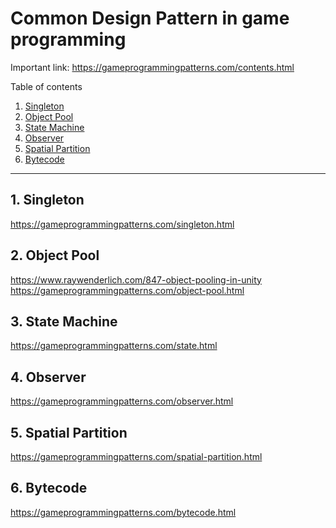 # Common Design Pattern in game programming

Important link: https://gameprogrammingpatterns.com/contents.html


Table of contents

1. [Singleton](#1-Singleton)
2. [Object Pool](#2-Object%20Pool)
3. [State Machine](#3-State%20Machine)
4. [Observer](#4-Observer)
5. [Spatial Partition](#5-Spatial%20Partition)
6. [Bytecode](#6-Bytecode)

---

## 1. Singleton
https://gameprogrammingpatterns.com/singleton.html

## 2. Object Pool
https://www.raywenderlich.com/847-object-pooling-in-unity
https://gameprogrammingpatterns.com/object-pool.html

## 3. State Machine
https://gameprogrammingpatterns.com/state.html

## 4. Observer
https://gameprogrammingpatterns.com/observer.html

## 5. Spatial Partition
https://gameprogrammingpatterns.com/spatial-partition.html

## 6. Bytecode
https://gameprogrammingpatterns.com/bytecode.html
